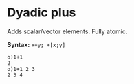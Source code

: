 # Dyadic plus

Adds scalar/vector elements. Fully atomic.

**Syntax:** ```x+y; +[x;y]```

```o
o)1+1
2
o)1+1 2 3
2 3 4
```
